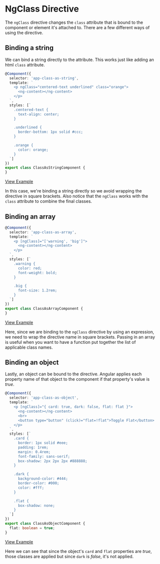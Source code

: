 # NgClass Directive

The `ngClass` directive changes the `class` attribute that is bound to the component or element it's attached to. There are a few different ways of using the directive.

## Binding a string

We can bind a string directly to the attribute. This works just like adding an html `class` attribute.

```typescript
@Component({
  selector: 'app-class-as-string',
  template: `
    <p ngClass="centered-text underlined" class="orange">
      <ng-content></ng-content>
    </p>
  `,
  styles: [`
    .centered-text {
      text-align: center;
    }

    .underlined {
      border-bottom: 1px solid #ccc;
    }

    .orange {
      color: orange;
    }
  `]
})
export class ClassAsStringComponent {
}
```

[View Example](https://plnkr.co/edit/uUtjY1Qlkx5dOB8gsqCm?p=preview)

In this case, we're binding a string directly so we avoid wrapping the directive in square brackets. Also notice that the `ngClass` works with the `class` attribute to combine the final classes.

## Binding an array

```typescript
@Component({
  selector: 'app-class-as-array',
  template: `
    <p [ngClass]="['warning', 'big']">
      <ng-content></ng-content>
    </p>
  `,
  styles: [`
    .warning {
      color: red;
      font-weight: bold;
    }

    .big {
      font-size: 1.2rem;
    }
  `]
})
export class ClassAsArrayComponent {
}
```

[View Example](https://plnkr.co/edit/uUtjY1Qlkx5dOB8gsqCm?p=preview)

Here, since we are binding to the `ngClass` directive by using an expression, we need to wrap the directive name in square brackets. Passing in an array is useful when you want to have a function put together the list of applicable class names.

## Binding an object

Lastly, an object can be bound to the directive. Angular applies each property name of that object to the component if that property's value is *true*.

```typescript
@Component({
  selector: 'app-class-as-object',
  template: `
    <p [ngClass]="{ card: true, dark: false, flat: flat }">
      <ng-content></ng-content>
      <br>
      <button type="button" (click)="flat=!flat">Toggle Flat</button>
    </p>
  `,
  styles: [`
    .card {
      border: 1px solid #eee;
      padding: 1rem;
      margin: 0.4rem;
      font-family: sans-serif;
      box-shadow: 2px 2px 2px #888888;
    }

    .dark {
      background-color: #444;
      border-color: #000;
      color: #fff;
    }

    .flat {
      box-shadow: none;
    }
  `]
})
export class ClassAsObjectComponent {
  flat: boolean = true;
}
```

[View Example](https://plnkr.co/edit/uUtjY1Qlkx5dOB8gsqCm?p=preview)

Here we can see that since the object's `card` and `flat` properties are *true*, those classes are applied but since `dark` is *false*, it's not applied.

